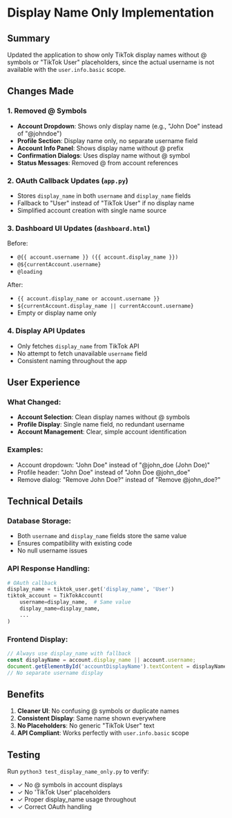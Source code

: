 # Display Name Only Implementation

## Summary
Updated the application to show only TikTok display names without @ symbols or "TikTok User" placeholders, since the actual username is not available with the `user.info.basic` scope.

## Changes Made

### 1. Removed @ Symbols
- **Account Dropdown**: Shows only display name (e.g., "John Doe" instead of "@johndoe")
- **Profile Section**: Display name only, no separate username field
- **Account Info Panel**: Shows display name without @ prefix
- **Confirmation Dialogs**: Uses display name without @ symbol
- **Status Messages**: Removed @ from account references

### 2. OAuth Callback Updates (`app.py`)
- Stores `display_name` in both `username` and `display_name` fields
- Fallback to "User" instead of "TikTok User" if no display name
- Simplified account creation with single name source

### 3. Dashboard UI Updates (`dashboard.html`)
Before:
- `@{{ account.username }} ({{ account.display_name }})`
- `@${currentAccount.username}`
- `@loading`

After:
- `{{ account.display_name or account.username }}`
- `${currentAccount.display_name || currentAccount.username}`
- Empty or display name only

### 4. Display API Updates
- Only fetches `display_name` from TikTok API
- No attempt to fetch unavailable `username` field
- Consistent naming throughout the app

## User Experience

### What Changed:
- **Account Selection**: Clean display names without @ symbols
- **Profile Display**: Single name field, no redundant username
- **Account Management**: Clear, simple account identification

### Examples:
- Account dropdown: "John Doe" instead of "@john_doe (John Doe)"
- Profile header: "John Doe" instead of "John Doe @john_doe"
- Remove dialog: "Remove John Doe?" instead of "Remove @john_doe?"

## Technical Details

### Database Storage:
- Both `username` and `display_name` fields store the same value
- Ensures compatibility with existing code
- No null username issues

### API Response Handling:
```python
# OAuth callback
display_name = tiktok_user.get('display_name', 'User')
tiktok_account = TikTokAccount(
    username=display_name,  # Same value
    display_name=display_name,
    ...
)
```

### Frontend Display:
```javascript
// Always use display_name with fallback
const displayName = account.display_name || account.username;
document.getElementById('accountDisplayName').textContent = displayName;
// No separate username display
```

## Benefits
1. **Cleaner UI**: No confusing @ symbols or duplicate names
2. **Consistent Display**: Same name shown everywhere
3. **No Placeholders**: No generic "TikTok User" text
4. **API Compliant**: Works perfectly with `user.info.basic` scope

## Testing
Run `python3 test_display_name_only.py` to verify:
- ✓ No @ symbols in account displays
- ✓ No 'TikTok User' placeholders
- ✓ Proper display_name usage throughout
- ✓ Correct OAuth handling